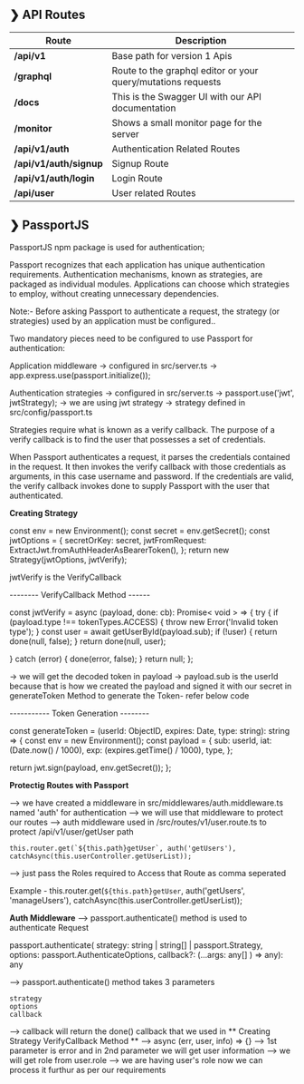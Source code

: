 
## ❯ API Routes

| Route                   | Description |
| ------------------------| ----------- |
| **/api/v1**             | Base path for version 1 Apis |
| **/graphql**            | Route to the graphql editor or your query/mutations requests |
| **/docs**               | This is the Swagger UI with our API documentation |
| **/monitor**            | Shows a small monitor page for the server |
| **/api/v1/auth**        | Authentication Related Routes |
| **/api/v1/auth/signup** | Signup Route |
| **/api/v1/auth/login**  | Login Route |
| **/api/user**           | User related Routes |



## ❯ PassportJS

PassportJS npm package is used for authentication;

Passport recognizes that each application has unique authentication requirements. Authentication mechanisms, known as strategies, are packaged as individual modules. Applications can choose which strategies to employ, without creating unnecessary dependencies.

Note:- Before asking Passport to authenticate a request, the strategy (or strategies) used by an application must be configured..

Two mandatory pieces need to be configured to use Passport for authentication:



Application middleware
    -> configured in src/server.ts
    -> app.express.use(passport.initialize());


Authentication strategies 
    -> configured in src/server.ts
    -> passport.use('jwt', jwtStrategy); 
    -> we are using jwt strategy
    -> strategy defined in src/config/passport.ts


Strategies require what is known as a verify callback. The purpose of a verify callback is to find the user that possesses a set of credentials.

When Passport authenticates a request, it parses the credentials contained in the request. It then invokes the verify callback with those credentials as arguments, in this case username and password. If the credentials are valid, the verify callback invokes done to supply Passport with the user that authenticated.


**Creating Strategy**

const env = new Environment();
  const secret = env.getSecret();
  const jwtOptions = {
    secretOrKey: secret,
    jwtFromRequest: ExtractJwt.fromAuthHeaderAsBearerToken(),
  };
  return new Strategy(jwtOptions, jwtVerify);


   jwtVerify is the VerifyCallback 


-------- VerifyCallback Method ------

   const jwtVerify = async (payload, done: cb): Promise< void > => {
  try {
    if (payload.type !== tokenTypes.ACCESS) {
      throw new Error('Invalid token type');
    }
    const user = await getUserById(payload.sub);
    if (!user) {
      return done(null, false);
    }
    return done(null, user);

  } catch (error) {
    done(error, false);
  }
  return null;
};


-> we will get the decoded token in payload
-> payload.sub is the userId because that is how we created the payload and signed it with our secret in generateToken Method to generate the Token- refer below code


----------- Token Generation  -------- 

const generateToken = (userId: ObjectID, expires: Date, type: string): string => {
  const env = new Environment();
  const payload = {
    sub: userId,
    iat: (Date.now() / 1000),
    exp: (expires.getTime() / 1000),
    type,
  };

  return jwt.sign(payload, env.getSecret());
};


**Protectig Routes with Passport**

--> we have created a middleware in src/middlewares/auth.middleware.ts named 'auth' for authentication
--> we will use that middleware to protect our routes
--> auth middleware used in /src/routes/v1/user.route.ts to protect /api/v1/user/getUser path

    this.router.get(`${this.path}getUser`, auth('getUsers'),
    catchAsync(this.userController.getUserList));

--> just pass the Roles required to Access that Route as comma seperated

Example - this.router.get(`${this.path}getUser`, auth('getUsers', 'manageUsers'),
          catchAsync(this.userController.getUserList));


 **Auth Middleware**
 --> passport.authenticate() method is used to authenticate Request

   passport.authenticate(
   strategy: string | string[] | passport.Strategy, 
   options: passport.AuthenticateOptions, 
   callback?: (...args: any[]
   ) => any): any

--> passport.authenticate() method takes 3 parameters 
 
    strategy
    options
    callback

--> callback will return the done() callback that we used in ** Creating Strategy VerifyCallback Method **
--> async (err, user, info) => {}
--> 1st parameter is error and in 2nd parameter we will get user information
--> we will get role from user.role
--> we are having user's role now we can process it furthur as per our requirements